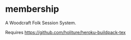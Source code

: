 membership
==========

A Woodcraft Folk Session System.


Requires https://github.com/holiture/heroku-buildpack-tex
